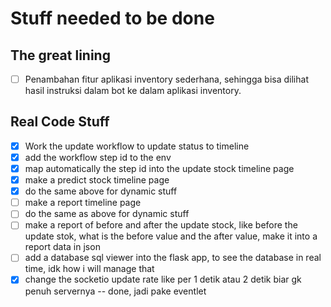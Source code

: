 # Stuff needed to be done

## The great lining

- [ ]  Penambahan fitur aplikasi inventory sederhana, sehingga bisa dilihat hasil instruksi dalam bot ke
dalam aplikasi inventory.

## Real Code Stuff

- [x] Work the update workflow to update status to timeline
- [x] add the workflow step id to the env
- [x] map automatically the step id into the update stock timeline page
- [x] make a predict stock timeline page
- [x] do the same above for dynamic stuff
- [ ] make a report timeline page
- [ ] do the same as above for dynamic stuff
- [ ] make a report of before and after the update stock, like before the update stok, what is the before value and the after value, make it into a report data in json
- [ ] add a database sql viewer into the flask app, to see the database in real time, idk how i will manage that
- [x] change the socketio update rate like per 1 detik atau 2 detik biar gk penuh servernya -- done, jadi pake eventlet
